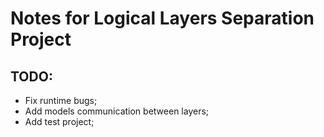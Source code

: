# Notes for Logical Layers Separation Project

## TODO:

- Fix runtime bugs;
- Add models communication between layers;
- Add test project;